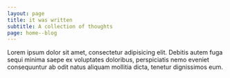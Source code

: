 ```yaml
---
layout: page
title: it was written
subtitle: A collection of thoughts
page: home--blog
---
```


Lorem ipsum dolor sit amet, consectetur adipisicing elit. Debitis autem fuga sequi minima saepe ex voluptates doloribus, perspiciatis nemo eveniet consequuntur ab odit natus aliquam mollitia dicta, tenetur dignissimos eum.
